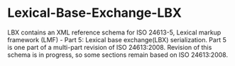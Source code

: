 # Lexical-Base-Exchange-LBX
LBX contains an XML reference schema for ISO 24613-5, Lexical markup framework (LMF) - Part 5: Lexical base exchange(LBX) serialization.  Part 5 is one part of a multi-part revision of ISO 24613:2008. Revision of this schema is in progress, so some sections remain based on ISO 24613:2008.
